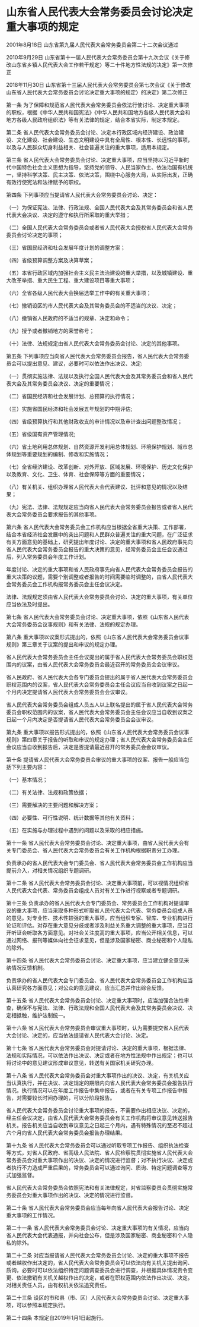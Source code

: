 # 山东省人民代表大会常务委员会讨论决定重大事项的规定

2001年8月18日 山东省第九届人民代表大会常务委员会第二十二次会议通过

2010年9月29日 山东省第十一届人民代表大会常务委员会第十九次会议《关于修改山东省乡镇人民代表大会工作若干规定〉等二十件地方性法规的决定》第一次修正

2018年11月30日 山东省第十三届人民代表大会常务委员会第七次会议《关于修改山东省人民代表大会常务委员会讨论决定重大事项的规定〉的决定》第二次修正



第一条 为了保障和规范省人民代表大会常务委员会依法行使讨论、决定重大事项的职权，根据《中华人民共和国宪法》《中华人民共和国地方各级人民代表大会和地方各级人民政府组织法》等有关法律的规定，结合本省实际，制定本规定。

第二条 省人民代表大会常务委员会讨论、决定本行政区域内经济建设、政治建设、文化建设、社会建设、生态文明建设中具有全局性、根本性、长远性的事项，以及与人民群众切身利益相关、社会普遍关注的重大事项，适用本规定。

第三条 省人民代表大会常务委员会讨论、决定重大事项，应当坚持以习近平新时代中国特色社会主义思想为指导，坚持党的领导、人民当家作主、依法治国有机统一，坚持科学决策、民主决策、依法决策，围绕中心服务大局，从实际出发，正确有效行使宪法和法律赋予的职权。

第四条 下列事项应当提请省人民代表大会常务委员会讨论、决定：

（一）为保证宪法、法律、行政法规、全国人民代表大会及其常务委员会和省人民代表大会决议、决定的遵守和执行所采取的重大举措；

（二）全国人民代表大会常务委员会或者省人民代表大会授权省人民代表大会常务委员会讨论决定的事项；

（三）省国民经济和社会发展年度计划的调整方案；

（四）省级预算调整方案及决算草案；

（五）本省行政区域内加强社会主义民主法治建设的重大举措，以及城镇建设、重大改革举措、重大民生工程、重大建设项目等重大事项；

（六）全省各级人民代表大会换届选举工作中的有关重大事项；

（七）撤销设区的市人民代表大会及其常务委员会的不适当的决议、决定；

（八）撤销省人民政府的不适当的规章、决定和命令；

（九）授予或者撤销地方的荣誉称号；

（十）法律、法规规定由省人民代表大会常务委员会讨论、决定的其他事项。

第五条 下列事项应当向省人民代表大会常务委员会报告，省人民代表大会常务委员会可以提出意见、建议，必要时可以依法作出决议、决定:

（一）贯彻实施法律、法规以及执行全国人民代表大会及其常务委员会和省人民代表大会及其常务委员会决议、决定的重要情况；

（二）省国民经济和社会发展计划、总预算的执行情况；

（三）实施省国民经济和社会发展五年规划的中期评估;

（四）省级预算执行和其他财政收支的审计情况以及审计查出问题整改情况；

（五）省级国有资产管理情况;

（六）省土地利用总体规划、自然资源开发利用总体规划、环境保护规划、城市总体规划等重要规划的编制、修改和实施情况；

（七）全省经济建设、改革创新、对外开放、区域发展、环境保护、历史文化保护以及教育、文化、卫生、体育、社会保障等方面的重要情况；

（八）有关机关、组织办理省人民代表大会代表建议、批评和意见的情况以及结果；

（九）宪法、法律、法规规定应当向省人民代表大会常务委员会报告或者省人民代表大会常务委员会要求报告的其他事项。

第六条 省人民代表大会常务委员会工作机构应当根据全省重大决策、工作部署，结合本省经济社会发展中的突出问题和人民群众普遍关注的重大问题，在广泛征求有关方面意见的基础上，研究提出年度讨论、决定的重大事项和省人民政府事先向省人民代表大会常务委员会报告的重大决策的意见，经常务委员会主任会议通过后，列入常务委员会年度工作计划。

年度讨论、决定的重大事项和省人民政府事先向省人民代表大会常务委员会报告的重大决策的议题，需要个别调整或者报告的时间需要临时调整的，由省人民代表大会常务委员会工作机构报常务委员会主任会议决定。

法律、法规规定须由省人民代表大会常务委员会讨论、决定的重大事项，有关单位应当依法及时提出。

第七条 省人民代表大会常务委员会讨论、决定重大事项，依照《山东省人民代表大会常务委员会议事规则》和有关法律、法规的规定办理。

第八条 重大事项以议案形式提出的，依照《山东省人民代表大会常务委员会议事规则》第三章关于议案的提出和审议的规定办理。

省人民代表大会常务委员会主任会议提出的属于省人民代表大会常务委员会职权范围内的议案，由省人民代表大会常务委员会最近召开的常务委员会会议审议。

省人民政府、省人民代表大会各专门委员会提出的属于省人民代表大会常务委员会职权范围内的议案，省人民代表大会常务委员会主任会议应当自收到议案之日起一个月内决定提请省人民代表大会常务委员会会议审议。

省人民代表大会常务委员会组成人员五人以上联名提出的属于省人民代表大会常务委员会职权范围内的议案，省人民代表大会常务委员会主任会议应当自收到议案之日起一个月内决定是否提请省人民代表大会常务委员会会议审议。

第九条 重大事项以报告形式提出的，依照《山东省人民代表大会常务委员会议事规则》第四章关于报告的听取和审议的规定办理；省人民代表大会常务委员会主任会议应当自收到报告后，决定是否提请最近召开的常务委员会会议审议。

第十条 提请省人民代表大会常务委员会审议的重大事项的议案、报告一般应当包括下列主要内容：

（一）基本情况；

（二）有关法律、法规和政策依据；

（三）需要解决的主要问题和解决方案；

（四）必要性、可行性说明、统计数据等其他有关资料；

（五）在实施与办理过程中遇到的问题以及采取的相应措施。

第十一条 省人民代表大会常务委员会讨论、决定重大事项，由省人民代表大会有关专门委员会、省人民代表大会常务委员会有关工作机构根据职责分工办理。

负责承办的省人民代表大会专门委员会、省人民代表大会常务委员会工作机构应当提前介入，对相关情况组织专题调研。

第十二条 省人民代表大会常务委员会讨论、决定重大事项前，可以视情况组织省人民代表大会代表、常务委员会组成人员对有关工作进行视察或者专题调研。

第十三条 负责承办的省人民代表大会专门委员会、常务委员会工作机构对提请审议的重大事项，应当采取多种形式听取省人民代表大会代表、常务委员会组成人员的意见。对专业性、技术性较强的重大事项，应当组织专家、智库、专业机构进行论证和评估。对存在重大意见分歧或者涉及利益关系重大调整的重大事项，应当召开听证会听取各方面意见。对社会关注度高的重大事项，应当公开相关信息，可以通过网络、报刊等媒体向社会征求意见，但是涉及国家秘密、商业秘密和个人隐私的除外。

第十四条 省人民代表大会常务委员会讨论、决定重大事项，应当建立健全意见采纳情况反馈机制。

负责承办的省人民代表大会专门委员会、省人民代表大会常务委员会工作机构应当认真研究各方面意见；对公众的意见建议，应当汇总并作出综合反馈。

第十五条 省人民代表大会常务委员会讨论、决定重大事项时，应当加强合法性审查，确保不与宪法、法律、行政法规和全国人民代表大会及其常务委员会决议、决定相抵触，维护法制统一。

第十六条 省人民代表大会常务委员会审议重大事项时，认为需要提交省人民代表大会讨论、决定的，应当依法提请省人民代表大会讨论、决定。

第十七条 省人民代表大会常务委员会对提请讨论、决定的重大事项，根据法律、法规和实际情况，可以依法作出决议、决定或者在地方性法规中作出规定；也可以将讨论中的意见建议形成审议意见，转送有关国家机关研究办理。

第十八条 省人民代表大会常务委员会对重大事项作出的决议、决定，有关机关应当认真执行，并在决议、决定规定的期限内向省人民代表大会常务委员会报告执行情况。执行情况可以在年度工作报告中集中报告，或者在有关专项工作报告中报告，对需要较长时间办理的，可以分阶段报告。

省人民代表大会常务委员会讨论重大事项的报告，不需要作出相应决议、决定的，经主任会议决定，由省人民代表大会常务委员会有关工作机构将审议意见转送报告机关。报告机关应当自收到审议意见之日起三个月内，遇有特殊情况的至迟不超过六个月向省人民代表大会常务委员会报告办理结果。

第十九条 省人民代表大会常务委员会可以通过听取专项工作报告、组织执法检查等方式，对省人民政府、省高级人民法院、省人民检察院贯彻实施省人民代表大会常务委员会对重大事项作出的决议、决定的情况进行监督；对不执行决议、决定或者执行不力造成严重后果的，常务委员会可以通过询问、质询、特定问题调查等方式加强监督。

省人民代表大会常务委员会依照宪法和有关法律规定，对省监察委员会贯彻实施常务委员会对重大事项作出的决议、决定的情况进行监督。

第二十条 省人民代表大会常务委员会应当每年向省人民代表大会报告讨论、决定重大事项的工作情况。

第二十一条 省人民代表大会常务委员会讨论、决定重大事项的有关情况，应当向省人民代表大会代表通报，并向社会公布，但是涉及国家秘密、商业秘密和个人隐私的除外。

第二十二条 对应当报请省人民代表大会常务委员会讨论、决定的重大事项不报告或者越权作出决定的，省人民代表大会常务委员会可以依法向有关机关提出询问、质询，必要时可以依法组织特定问题调查委员会进行调查，并根据具体情况责令变更、依法撤销有关机关越权作出的决定，或者在职权范围内依法作出决议、决定。对相关责任人员，由有权机关依法追究责任。

第二十三条 设区的市和县（市、区）人民代表大会常务委员会讨论、决定重大事项，可以参照本规定执行。

第二十四条 本规定自2019年1月1日起施行。